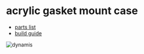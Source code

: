 # acrylic gasket mount case
- [parts list](https://github.com/bbrfkr/dynamis-keyboard/blob/master/case/acrylic/BOM.md)
- [build guide](https://github.com/bbrfkr/dynamis-keyboard/blob/master/case/acrylic/BUILD.md)

![dynamis](https://i.imgur.com/nqj2lIoh.jpeg)
